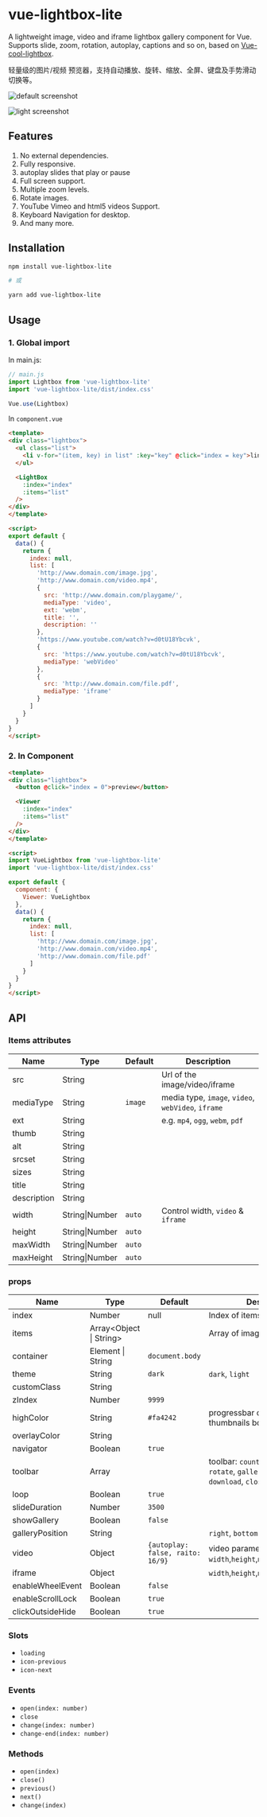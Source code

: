 # vue-lightbox-lite

A lightweight image, video and iframe lightbox gallery component for Vue. Supports slide, zoom, rotation, autoplay, captions  and so on, based on [Vue-cool-lightbox](https://github.com/lucaspulliese/vue-cool-lightbox).

轻量级的图片/视频 预览器，支持自动播放、旋转、缩放、全屏、键盘及手势滑动切换等。

![default screenshot](https://cdn.jsdelivr.net/gh/Meqn/vue-lightbox-lite/src/assets/screen_default.jpg)

![light screenshot](https://cdn.jsdelivr.net/gh/Meqn/vue-lightbox-lite/src/assets/screen_light.jpg)

## Features
1. No external dependencies.
2. Fully responsive.
3. autoplay slides that play or pause
4. Full screen support.
5. Multiple zoom levels.
6. Rotate images.
7. YouTube Vimeo and html5 videos Support.
8. Keyboard Navigation for desktop.
9. And many more.


## Installation

```bash
npm install vue-lightbox-lite

# 或

yarn add vue-lightbox-lite
```

## Usage

### 1. Global import

In main.js:
```js
// main.js
import Lightbox from 'vue-lightbox-lite'
import 'vue-lightbox-lite/dist/index.css'

Vue.use(Lightbox)
```

In `component.vue`
```html
<template>
<div class="lightbox">
  <ul class="list">
    <li v-for="(item, key) in list" :key="key" @click="index = key">link - {{ key }}</li>
  </ul>

  <LightBox
    :index="index"
    :items="list"
  />
</div>
</template>

<script>
export default {
  data() {
    return {
      index: null,
      list: [
        'http://www.domain.com/image.jpg',
        'http://www.domain.com/video.mp4',
        {
          src: 'http://www.domain.com/playgame/',
          mediaType: 'video',
          ext: 'webm',
          title: '',
          description: ''
        },
        'https://www.youtube.com/watch?v=d0tU18Ybcvk',
        {
          src: 'https://www.youtube.com/watch?v=d0tU18Ybcvk',
          mediaType: 'webVideo'
        },
        {
          src: 'http://www.domain.com/file.pdf',
          mediaType: 'iframe'
        }
      ]
    }
  }
}
</script>
```

### 2. In Component

```html
<template>
<div class="lightbox">
  <button @click="index = 0">preview</button>

  <Viewer
    :index="index"
    :items="list"
  />
</div>
</template>

<script>
import VueLightbox from 'vue-lightbox-lite'
import 'vue-lightbox-lite/dist/index.css'

export default {
  component: {
    Viewer: VueLightbox
  },
  data() {
    return {
      index: null,
      list: [
        'http://www.domain.com/image.jpg',
        'http://www.domain.com/video.mp4',
        'http://www.domain.com/file.pdf'
      ]
    }
  }
}
</script>
```


## API


### Items attributes
| Name        | Type           | Default | Description                                         |
| ----------- | -------------- | ------- | --------------------------------------------------- |
| src         | String         |         | Url of the image/video/iframe                       |
| mediaType   | String         | `image` | media type,  `image`, `video`, `webVideo`, `iframe` |
| ext         | String         |         | e.g. `mp4`, `ogg`, `webm`, `pdf`                    |
| thumb       | String         |         |                                                     |
| alt         | String         |         |                                                     |
| srcset      | String         |         |                                                     |
| sizes       | String         |         |                                                     |
| title       | String         |         |                                                     |
| description | String         |         |                                                     |
| width       | String\|Number | `auto`  | Control width, `video` & `iframe`                   |
| height      | String\|Number | `auto`  |                                                     |
| maxWidth    | String\|Number | `auto`  |                                                     |
| maxHeight   | String\|Number | `auto`  |                                                     |


### props

| Name             | Type                    | Default                          | Description                                                  |
| ---------------- | ----------------------- | -------------------------------- | ------------------------------------------------------------ |
| index            | Number                  | null                             | Index of items to open                                       |
| items            | Array<Object \| String> |                                  | Array of images/videos                                       |
| container        | Element \| String       | `document.body`                  |                                                              |
| theme            | String                  | `dark`                           | `dark`, `light`                                              |
| customClass      | String                  |                                  |                                                              |
| zIndex           | Number                  | `9999`                           |                                                              |
| highColor        | String                  | `#fa4242`                        | progressbar color and thumbnails border-color                |
| overlayColor     | String                  |                                  |                                                              |
| navigator        | Boolean                 | `true`                           |                                                              |
| toolbar          | Array<String>           |                                  | toolbar: `counter`, `zoom`, `slide`, `rotate`, `gallery`, `fullscreen`, `download`, `close` |
| loop             | Boolean                 | `true`                           |                                                              |
| slideDuration    | Number                  | `3500`                           |                                                              |
| showGallery      | Boolean                 | `false`                          |                                                              |
| galleryPosition  | String                  |                                  | `right`, `bottom`                                            |
| video            | Object                  | `{autoplay: false, raito: 16/9}` | video parameter，`autoplay`, `width`,`height`,`maxWidth`,`maxHeight` |
| iframe           | Object                  |                                  | `width`,`height`,`maxWidth`,`maxHeight`                      |
| enableWheelEvent | Boolean                 | `false`                          |                                                              |
| enableScrollLock | Boolean                 | `true`                           |                                                              |
| clickOutsideHide | Boolean                 | `true`                           |                                                              |




### Slots
- `loading`
- `icon-previous`
- `icon-next`

### Events

- `open(index: number)`
- `close`
- `change(index: number)`
- `change-end(index: number)`


### Methods

- `open(index)`
- `close()`
- `previous()`
- `next()`
- `change(index)`


